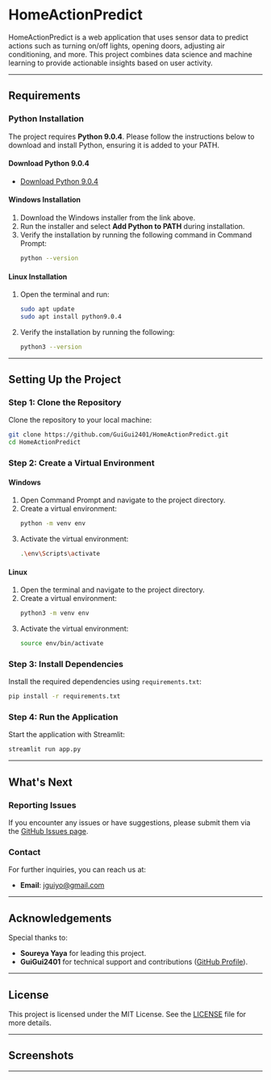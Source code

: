 # HomeActionPredict

HomeActionPredict is a web application that uses sensor data to predict actions such as turning on/off lights, opening doors, adjusting air conditioning, and more. This project combines data science and machine learning to provide actionable insights based on user activity.

---

## Requirements

### Python Installation

The project requires **Python 9.0.4**. Please follow the instructions below to download and install Python, ensuring it is added to your PATH.

#### Download Python 9.0.4

- [Download Python 9.0.4](https://www.python.org/downloads/)

#### Windows Installation

1. Download the Windows installer from the link above.
2. Run the installer and select **Add Python to PATH** during installation.
3. Verify the installation by running the following command in Command Prompt:
   ```bash
   python --version
   ```

#### Linux Installation

1. Open the terminal and run:
   ```bash
   sudo apt update
   sudo apt install python9.0.4
   ```
2. Verify the installation by running the following:
   ```bash
   python3 --version
   ```

---

## Setting Up the Project

### Step 1: Clone the Repository

Clone the repository to your local machine:

```bash
git clone https://github.com/GuiGui2401/HomeActionPredict.git
cd HomeActionPredict
```

### Step 2: Create a Virtual Environment

#### Windows

1. Open Command Prompt and navigate to the project directory.
2. Create a virtual environment:
   ```bash
   python -m venv env
   ```
3. Activate the virtual environment:
   ```bash
   .\env\Scripts\activate
   ```

#### Linux

1. Open the terminal and navigate to the project directory.
2. Create a virtual environment:
   ```bash
   python3 -m venv env
   ```
3. Activate the virtual environment:
   ```bash
   source env/bin/activate
   ```

### Step 3: Install Dependencies

Install the required dependencies using `requirements.txt`:

```bash
pip install -r requirements.txt
```

### Step 4: Run the Application

Start the application with Streamlit:

```bash
streamlit run app.py
```

---

## What's Next

### Reporting Issues

If you encounter any issues or have suggestions, please submit them via the [GitHub Issues page](https://github.com/GuiGui2401/HomeActionPredict/issues).

### Contact

For further inquiries, you can reach us at:

- **Email**: [jguiyo@gmail.com](mailto\:jguiyo@gmail.com)

---

## Acknowledgements

Special thanks to:

- **Soureya Yaya** for leading this project.
- **GuiGui2401** for technical support and contributions ([GitHub Profile](https://github.com/GuiGui2401)).

---

## License

This project is licensed under the MIT License. See the [LICENSE](LICENSE) file for more details.

---

## Screenshots

---

